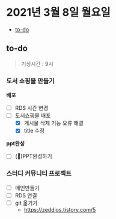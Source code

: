 # 2021년 3월 8일 월요일

- [to-do](#to-do)

## to-do

> 기상시간 : 9시

### 도서 쇼핑몰 만들기

**배포**

- [ ] RDS 시간 변경
- [ ] 도서쇼핑몰 배포
  - [x] 게시물 삭제 기능 오류 해결
  - [x] title 수정

**ppt완성**

- [ ] (🔺)PPT완성하기

### 스터디 커뮤니티 프로젝트

- [ ] 메인만들기
- [ ] RDS 연결
- [ ] git 옮기기
  - <https://zeddios.tistory.com/5>
